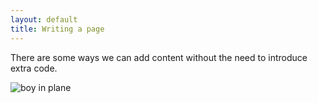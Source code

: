 ```yaml
---
layout: default
title: Writing a page
---
```

There are some ways we can add content without the need to introduce extra code.

![boy in plane](/img/uploads/img_1367-1-.jpg "image too big")